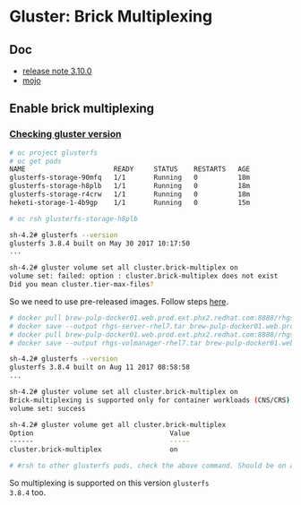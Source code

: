 # Gluster: Brick Multiplexing

## Doc

* [release note 3.10.0](https://gluster.readthedocs.io/en/latest/release-notes/3.10.0/)
* [mojo](https://mojo.redhat.com/docs/DOC-1138715)

## Enable brick multiplexing

### [Checking gluster version](https://stackoverflow.com/questions/41626467/how-to-display-the-version-of-glusterfs)

```sh
# oc project glusterfs
# oc get pods
NAME                      READY     STATUS    RESTARTS   AGE
glusterfs-storage-90mfq   1/1       Running   0          18m
glusterfs-storage-h8plb   1/1       Running   0          18m
glusterfs-storage-r4crw   1/1       Running   0          18m
heketi-storage-1-4b9gp    1/1       Running   0          15m

# oc rsh glusterfs-storage-h8plb

sh-4.2# glusterfs --version
glusterfs 3.8.4 built on May 30 2017 10:17:50
...

sh-4.2# gluster volume set all cluster.brick-multiplex on
volume set: failed: option : cluster.brick-multiplex does not exist
Did you mean cluster.tier-max-files?

```

So we need to use pre-released images. Follow steps [here](cns_internal.md).

```sh
# docker pull brew-pulp-docker01.web.prod.ext.phx2.redhat.com:8888/rhgs3/rhgs-server-rhel7:3.3.0-12
# docker save --output rhgs-server-rhel7.tar brew-pulp-docker01.web.prod.ext.phx2.redhat.com:8888/rhgs3/rhgs-server-rhel7:3.3.0-12
# docker pull brew-pulp-docker01.web.prod.ext.phx2.redhat.com:8888/rhgs3/rhgs-volmanager-rhel7:3.3.0-9
# docker save --output rhgs-volmanager-rhel7.tar brew-pulp-docker01.web.prod.ext.phx2.redhat.com:8888/rhgs3/rhgs-volmanager-rhel7:3.3.0-9
```

```sh
sh-4.2# glusterfs --version
glusterfs 3.8.4 built on Aug 11 2017 08:58:58
...

sh-4.2# gluster volume set all cluster.brick-multiplex on
Brick-multiplexing is supported only for container workloads (CNS/CRS). Also it is advised to make sure that either all volumes are in stopped state or no bricks are running before this option is modified.Do you still want to continue? (y/n) y
volume set: success

sh-4.2# gluster volume get all cluster.brick-multiplex
Option                                  Value
------                                  -----
cluster.brick-multiplex                 on

# #rsh to other glusterfs pods, check the above command. Should be on as well.
```

So multiplexing is supported on this version <code>glusterfs 3.8.4</code> too.